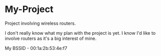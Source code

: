# My-Project
Project involving wireless routers.

I don't really know what my plan with the project is yet.
I know I'd like to involve routers as it's a big interest of mine.

My BSSID - 00:1a:2b:53:4e:f7
